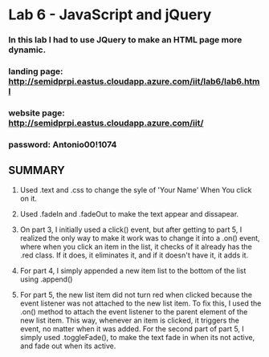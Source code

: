 # Lab 6 - JavaScript and jQuery

### In this lab I had to use JQuery to make an HTML page more dynamic. 

### landing page: http://semidprpi.eastus.cloudapp.azure.com/iit/lab6/lab6.html

### website page: http://semidprpi.eastus.cloudapp.azure.com/iit/

### password: Antonio00!1074

## SUMMARY

1. Used .text and .css to change the syle of 'Your Name' When You click on it.

2. Used .fadeIn and .fadeOut to make the text appear and dissapear.

3. On part 3, I initially used a click() event, but after getting to part 5, I realized the only way to make it work was to change it into a .on() event, where when you click an item in the list, it checks of it already has the .red class. If it does, it eliminates it, and if it doesn't have it, it adds it.

4. For part 4, I simply appended a new item list to the bottom of the list using .append()

5. For part 5, the new list item did not turn red when clicked because the event listener was not attached to the new list item. To fix this, I used the .on() method to attach the event listener to the parent element of the new list item. This way, whenever an item is clicked, it triggers the event, no matter when it was added. For the second part of part 5, I simply used .toggleFade(), to make the text fade in when its not active, and fade out when its active.

